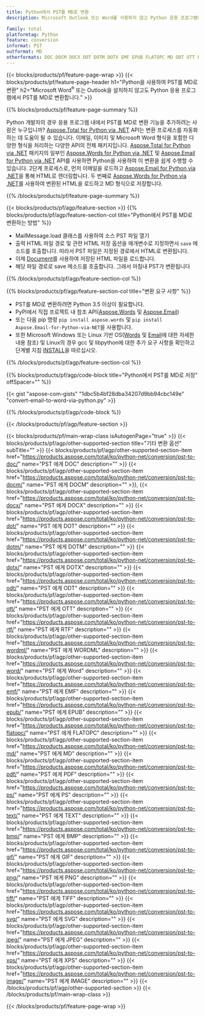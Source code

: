 ```yaml
---
title: Python에서 PST를 MD로 변환
description: Microsoft Outlook 또는 Word를 사용하지 않고 Python 응용 프로그램에서 PST를 MD로 저장 

family: total
platformtag: Python
feature: conversion
informat: PST
outformat: MD
otherformats: DOC DOCM DOCX DOT DOTM DOTX EMF EPUB FLATOPC MD ODT OTT PCL PDF PS RTF TEXT WORD WORDML BMP GIF IMAGE JPEG TIFF PNG SVG XPS
---
```

{{< blocks/products/pf/feature-page-wrap >}}
{{< blocks/products/pf/feature-page-header h1="Python을 사용하여 PST를 MD로 변환" h2="Microsoft Word<sup>&reg;</sup> 또는 Outlook을 설치하지 않고도 Python 응용 프로그램에서 PST를 MD로 변환합니다." >}}

{{% blocks/products/pf/feature-page-summary %}}

Python 개발자의 경우 응용 프로그램 내에서 PST를 MD로 변환 기능을 추가하려는 사람은 누구입니까? [Aspose.Total for Python via .NET](https://products.aspose.com/total/python-net/) API는 변환 프로세스를 자동화하는 데 도움이 될 수 있습니다. 이메일, 이미지 및 Microsoft Word 형식을 포함한 다양한 형식을 처리하는 다양한 API의 전체 패키지입니다. [Aspose.Total for Python via .NET](https://products.aspose.com/total/python-net/) 패키지의 일부인 [Aspose.Words for Python via .NET](https://products.aspose.com/words/python-net/) 및 [Aspose.Email for Python via .NET](https://products.aspose.com/email/python-net/) API를 사용하면 Python을 사용하여 이 변환을 쉽게 수행할 수 있습니다. 2단계 프로세스로, 먼저 이메일을 로드하고 [Aspose.Email for Python via .NET](https://products.aspose.com/email/python-net/)을 통해 HTML로 렌더링합니다. 두 번째로 [Aspose.Words for Python via .NET](https://products.aspose.com/words/python-net/)를 사용하여 변환된 HTML을 로드하고 MD 형식으로 저장합니다.

{{% /blocks/products/pf/feature-page-summary %}}

{{< blocks/products/pf/agp/feature-section >}}
{{% blocks/products/pf/agp/feature-section-col title="Python에서 PST를 MD로 변환하는 방법" %}}

- MailMessage.load 클래스를 사용하여 소스 PST 파일 열기
- 출력 HTML 파일 경로 및 관련 HTML 저장 옵션을 매개변수로 지정하면서 `save` 메소드를 호출합니다. 따라서 PST 파일은 지정된 경로에서 HTML로 변환됩니다.
- 이제 [Document](https://reference.aspose.com/words/python-net/aspose.words/document/)를 사용하여 저장된 HTML 파일을 로드합니다.
- 해당 파일 경로로 save 메소드를 호출합니다. 그래서 마침내 PST가 변환됩니다

{{% /blocks/products/pf/agp/feature-section-col %}}

{{% blocks/products/pf/agp/feature-section-col title="변환 요구 사항" %}}

- PST를 MD로 변환하려면 Python 3.5 이상이 필요합니다.
- PyPI에서 직접 프로젝트 내 참조 API([Aspose.Words](https://pypi.org/project/aspose-words/) 및 [Aspose.Email](https://pypi.org/project/Aspose.Email-for-Python-via-NET/))
- 또는 다음 pip 명령 ```pip install aspose.words``` 및 ```pip install Aspose.Email-for-Python-via-NET```을 사용합니다. 
- 또한 Microsoft Windows 또는 Linux 기반 OS([Words](https://docs.aspose.com/words/python-net/system-requirements/) 및 [Email](https://docs.aspose.com/email/python-net/system-requirements/)에 대한 자세한 내용 참조) 및 Linux의 경우 gcc 및 libpython에 대한 추가 요구 사항을 확인하고 단계별 지침 [INSTALL](https://docs.aspose.com/words/python-net/installation/)을 따르십시오.
 

{{% /blocks/products/pf/agp/feature-section-col %}}

{{% blocks/products/pf/agp/code-block title="Python에서 PST를 MD로 저장" offSpacer="" %}}

{{< gist "aspose-com-gists" "1dbc5b4bf28dba34207d9bb94cbc149e" "convert-email-to-word-via-python.py" >}}

{{% /blocks/products/pf/agp/code-block %}}

{{< /blocks/products/pf/agp/feature-section >}}

{{< blocks/products/pf/main-wrap-class isAutogenPage="true" >}}
{{< blocks/products/pf/agp/other-supported-section title="기타 변환 옵션" subTitle="" >}}
{{< blocks/products/pf/agp/other-supported-section-item href="https://products.aspose.com/total/ko/python-net/conversion/pst-to-doc/" name="PST 에게 DOC" description="" >}}
{{< blocks/products/pf/agp/other-supported-section-item href="https://products.aspose.com/total/ko/python-net/conversion/pst-to-docm/" name="PST 에게 DOCM" description="" >}},
{{< blocks/products/pf/agp/other-supported-section-item href="https://products.aspose.com/total/ko/python-net/conversion/pst-to-docx/" name="PST 에게 DOCX" description="" >}}
{{< blocks/products/pf/agp/other-supported-section-item href="https://products.aspose.com/total/ko/python-net/conversion/pst-to-dot/" name="PST 에게 DOT" description="" >}}
{{< blocks/products/pf/agp/other-supported-section-item href="https://products.aspose.com/total/ko/python-net/conversion/pst-to-dotm/" name="PST 에게 DOTM" description="" >}}
{{< blocks/products/pf/agp/other-supported-section-item href="https://products.aspose.com/total/ko/python-net/conversion/pst-to-dotx/" name="PST 에게 DOTX" description="" >}}
{{< blocks/products/pf/agp/other-supported-section-item href="https://products.aspose.com/total/ko/python-net/conversion/pst-to-odt/" name="PST 에게 ODT" description="" >}}
{{< blocks/products/pf/agp/other-supported-section-item href="https://products.aspose.com/total/ko/python-net/conversion/pst-to-ott/" name="PST 에게 OTT" description="" >}}
{{< blocks/products/pf/agp/other-supported-section-item href="https://products.aspose.com/total/ko/python-net/conversion/pst-to-rtf/" name="PST 에게 RTF" description="" >}}
{{< blocks/products/pf/agp/other-supported-section-item href="https://products.aspose.com/total/ko/python-net/conversion/pst-to-wordml/" name="PST 에게 WORDML" description="" >}}
{{< blocks/products/pf/agp/other-supported-section-item href="https://products.aspose.com/total/ko/python-net/conversion/pst-to-word/" name="PST 에게 Word" description="" >}}
{{< blocks/products/pf/agp/other-supported-section-item href="https://products.aspose.com/total/ko/python-net/conversion/pst-to-emf/" name="PST 에게 EMF" description="" >}}
{{< blocks/products/pf/agp/other-supported-section-item href="https://products.aspose.com/total/ko/python-net/conversion/pst-to-epub/" name="PST 에게 EPUB" description="" >}}
{{< blocks/products/pf/agp/other-supported-section-item href="https://products.aspose.com/total/ko/python-net/conversion/pst-to-flatopc/" name="PST 에게 FLATOPC" description="" >}}
{{< blocks/products/pf/agp/other-supported-section-item href="https://products.aspose.com/total/ko/python-net/conversion/pst-to-md/" name="PST 에게 MD" description="" >}}
{{< blocks/products/pf/agp/other-supported-section-item href="https://products.aspose.com/total/ko/python-net/conversion/pst-to-pdf/" name="PST 에게 PDF" description="" >}}
{{< blocks/products/pf/agp/other-supported-section-item href="https://products.aspose.com/total/ko/python-net/conversion/pst-to-ps/" name="PST 에게 PS" description="" >}}
{{< blocks/products/pf/agp/other-supported-section-item href="https://products.aspose.com/total/ko/python-net/conversion/pst-to-text/" name="PST 에게 TEXT" description="" >}}
{{< blocks/products/pf/agp/other-supported-section-item href="https://products.aspose.com/total/ko/python-net/conversion/pst-to-bmp/" name="PST 에게 BMP" description="" >}}
{{< blocks/products/pf/agp/other-supported-section-item href="https://products.aspose.com/total/ko/python-net/conversion/pst-to-gif/" name="PST 에게 GIF" description="" >}}
{{< blocks/products/pf/agp/other-supported-section-item href="https://products.aspose.com/total/ko/python-net/conversion/pst-to-png/" name="PST 에게 PNG" description="" >}}
{{< blocks/products/pf/agp/other-supported-section-item href="https://products.aspose.com/total/ko/python-net/conversion/pst-to-tiff/" name="PST 에게 TIFF" description="" >}}
{{< blocks/products/pf/agp/other-supported-section-item href="https://products.aspose.com/total/ko/python-net/conversion/pst-to-svg/" name="PST 에게 SVG" description="" >}}
{{< blocks/products/pf/agp/other-supported-section-item href="https://products.aspose.com/total/ko/python-net/conversion/pst-to-jpeg/" name="PST 에게 JPEG" description="" >}}
{{< blocks/products/pf/agp/other-supported-section-item href="https://products.aspose.com/total/ko/python-net/conversion/pst-to-xps/" name="PST 에게 XPS" description="" >}}
{{< blocks/products/pf/agp/other-supported-section-item href="https://products.aspose.com/total/ko/python-net/conversion/pst-to-image/" name="PST 에게 IMAGE" description="" >}}
{{< /blocks/products/pf/agp/other-supported-section >}}
{{< /blocks/products/pf/main-wrap-class >}}

{{< /blocks/products/pf/feature-page-wrap >}}